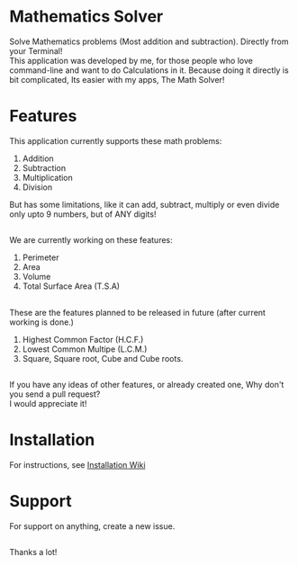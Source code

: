 # Mathematics Solver
Solve Mathematics problems (Most addition and subtraction). Directly from your Terminal!
<br>
This application was developed by me, for those people who love command-line and want to do Calculations in it. Because doing it directly is bit complicated, Its easier with my apps, The Math Solver!

# Features
This application currently supports these math problems:

1. Addition
2. Subtraction
3. Multiplication
4. Division

But has some limitations, like it can add, subtract, multiply or even divide only upto 9 numbers, but of ANY digits!

##
We are currently working on these features:

1. Perimeter
2. Area
3. Volume
4. Total Surface Area (T.S.A)

##
These are the features planned to be released in future (after current working is done.)

1. Highest Common Factor (H.C.F.)
2. Lowest Common Multipe (L.C.M.)
3. Square, Square root, Cube and Cube roots.

##
If you have any ideas of other features, or already created one, Why don't you send a pull request?<br> I would appreciate it!

# Installation
For instructions, see [Installation Wiki](https://github.com/nk-world/MathSolver/wiki/Installation)

# Support
For support on anything, create a new issue.

##
Thanks a lot!
